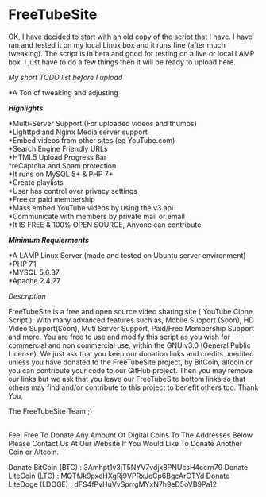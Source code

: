 # FreeTubeSite

OK, I have decided to start with an old copy of the script that I have. I have ran and tested it on my local Linux box and it runs fine (after much tweaking). The script is in beta and good for testing on a live or local LAMP box. I just have to do a few things then it will be ready to upload here.

*My short TODO list before I upload*

*A Ton of tweaking and adjusting<br>

<B>*Highlights*</B>

*Multi-Server Support (For uploaded videos and thumbs)<br>
*Lighttpd and Nginx Media server support<br>
*Embed videos from other sites (eg YouTube.com)<br>
*Search Engine Friendly URLs<br>
*HTML5 Upload Progress Bar<br>
*reCaptcha and Spam protection<br>
*It runs on MySQL 5+ & PHP 7+<br>
*Create playlists<br>
*User has control over privacy settings<br>
*Free or paid membership<br>
*Mass embed YouTube videos by using the v3 api<br>
*Communicate with members by private mail or email<br>
*It IS FREE & 100% OPEN SOURCE, Anyone can contribute<br>

<B>*Minimum Requierments*</B>

*A LAMP Linux Server (made and tested on Ubuntu server environment)<br>
*PHP 7.1<br>
*MYSQL 5.6.37<br>
*Apache 2.4.27<br>


*Description*

FreeTubeSite is a free and open source video sharing site ( YouTube Clone Script ). With many advanced features such as, Mobile Support (Soon), HD Video Support(Soon), Muti Server Support, Paid/Free Membership Support and more. You are free to use and modify this script as you wish for commercial and non commercial use, within the GNU v3.0 (General Public License). We just ask that you keep our donation links and credits unedited unless you have donated to the FreeTubeSite project, by BitCoin, altcoin or you can contribute your code to our GitHub project. Then you may remove our links but we ask that you leave our FreeTubeSite bottom links so that others may find and/or contribute to this project to benefit others too. Thank You, 

The FreeTubeSite Team ;)<br><br>


  Feel Free To Donate Any Amount Of Digital Coins To The Addresses Below. Please 
  Contact Us At Our Website If You Would Like To Donate Another Coin or Altcoin.
  
  Donate BitCoin (BTC)    : 3Amhpt1v3jT5NYV7vdjx8PNUcsH4ccrn79
  Donate LiteCoin (LTC)   : MQTfJk9pxeHXgRj9VPRxJeCp6BqcArCTYd
  Donate LiteDoge (LDOGE) : dFS4fPvHuVvSprrgMYxN7h9eD5oVB9Pa12
  
